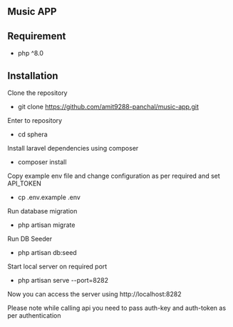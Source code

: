 
## Music APP

## Requirement

- php ^8.0

## Installation

Clone the repository 

- git clone https://github.com/amit9288-panchal/music-app.git

Enter to repository

- cd sphera

Install laravel dependencies using composer

- composer install

Copy example env file and change configuration as per required and set API_TOKEN 

- cp .env.example .env

Run database migration

- php artisan migrate

Run DB Seeder

- php artisan db:seed

Start local server on required port

- php artisan serve --port=8282

Now you can access the server using http://localhost:8282

Please note while calling api you need to pass auth-key and auth-token as per authentication
